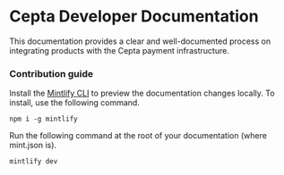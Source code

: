 # Cepta Developer Documentation 
This documentation provides a clear and well-documented process on integrating products with the Cepta payment infrastructure.

### Contribution guide

Install the [Mintlify CLI](https://www.npmjs.com/package/mintlify) to preview the documentation changes locally. To install, use the following command.

```
npm i -g mintlify
```

Run the following command at the root of your documentation (where mint.json is).

```
mintlify dev
```
